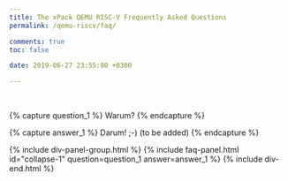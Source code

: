 ```yaml
---
title: The xPack QEMU RISC-V Frequently Asked Questions
permalink: /qemu-riscv/faq/

comments: true
toc: false

date: 2019-06-27 23:55:00 +0300

---
```


<br/>

{% capture question_1 %}
Warum?
{% endcapture %}

{% capture answer_1 %}
Darum! ;-) (to be added)
{% endcapture %}

{% include div-panel-group.html %}
{% include faq-panel.html id="collapse-1" question=question_1 answer=answer_1 %}
{% include div-end.html %}
